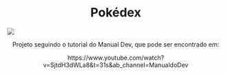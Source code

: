 <h1 align="center">Pokédex</h1>

<img src="/images/Pokedex_logo">

<p align="center">Projeto seguindo o tutorial do Manual Dev, que pode ser encontrado em: </p>
<p align="center">https://www.youtube.com/watch?v=SjtdH3dWLa8&t=31s&ab_channel=ManualdoDev</p>

